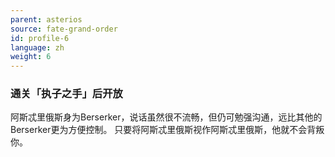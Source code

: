 ```yaml
---
parent: asterios
source: fate-grand-order
id: profile-6
language: zh
weight: 6
---
```


### 通关「执子之手」后开放

阿斯忒里俄斯身为Berserker，说话虽然很不流畅，但仍可勉强沟通，远比其他的Berserker更为方便控制。
只要将阿斯忒里俄斯视作阿斯忒里俄斯，他就不会背叛你。
